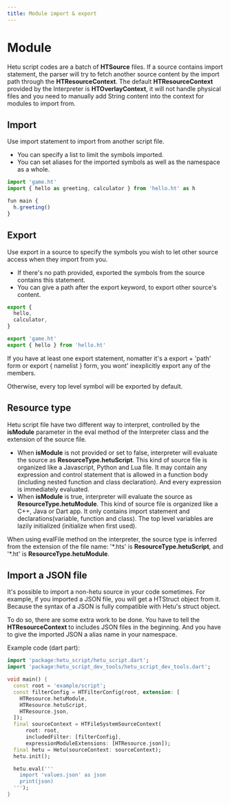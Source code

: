 ```yaml
---
title: Module import & export
---
```


# Module

Hetu script codes are a batch of **HTSource** files. If a source contains import statement, the parser will try to fetch another source content by the import path through the **HTResourceContext**. The default **HTResourceContext** provided by the Interpreter is **HTOverlayContext**, it will not handle physical files and you need to manually add String content into the context for modules to import from.

## Import

Use import statement to import from another script file.

- You can specify a list to limit the symbols imported.
- You can set aliases for the imported symbols as well as the namespace as a whole.

```javascript
import 'game.ht'
import { hello as greeting, calculator } from 'hello.ht' as h

fun main {
  h.greeting()
}
```

## Export

Use export in a source to specify the symbols you wish to let other source access when they import from you.

- If there's no path provided, exported the symbols from the source contains this statement.
- You can give a path after the export keyword, to export other source's content.

```javascript
export {
  hello,
  calculator,
}

export 'game.ht'
export { hello } from 'hello.ht'
```

If you have at least one export statement, nomatter it's a export + 'path' form or export { namelist } form, you wont' inexplicitly export any of the members.

Otherwise, every top level symbol will be exported by default.

## Resource type

Hetu script file have two different way to interpret, controlled by the **isModule** parameter in the eval method of the Interpreter class and the extension of the source file.

- When **isModule** is not provided or set to false, interpreter will evaluate the source as **ResourceType.hetuScript**. This kind of source file is organized like a Javascript, Python and Lua file. It may contain any expression and control statement that is allowed in a function body (including nested function and class declaration). And every expression is immediately evaluated.
- When **isModule** is true, interpreter will evaluate the source as **ResourceType.hetuModule**. This kind of source file is organized like a C++, Java or Dart app. It only contains import statement and declarations(variable, function and class). The top level variables are lazily initialized (initialize when first used).

When using evalFile method on the interpreter, the source type is inferred from the extension of the file name: '\*.hts' is **ResourceType.hetuScript**, and '\*.ht' is **ResourceType.hetuModule**.

## Import a JSON file

It's possible to import a non-hetu source in your code sometimes. For example, if you imported a JSON file, you will get a HTStruct object from it. Because the syntax of a JSON is fully compatible with Hetu's struct object.

To do so, there are some extra work to be done. You have to tell the **HTResourceContext** to includes JSON files in the beginning. And you have to give the imported JSON a alias name in your namespace.

Example code (dart part):

```dart
import 'package:hetu_script/hetu_script.dart';
import 'package:hetu_script_dev_tools/hetu_script_dev_tools.dart';

void main() {
  const root = 'example/script';
  const filterConfig = HTFilterConfig(root, extension: [
    HTResource.hetuModule,
    HTResource.hetuScript,
    HTResource.json,
  ]);
  final sourceContext = HTFileSystemSourceContext(
      root: root,
      includedFilter: [filterConfig],
      expressionModuleExtensions: [HTResource.json]);
  final hetu = Hetu(sourceContext: sourceContext);
  hetu.init();

  hetu.eval('''
    import 'values.json' as json
    print(json)
  ''');
}
```
